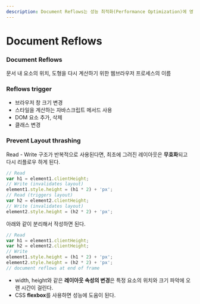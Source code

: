 ```yaml
---
description: Document Reflows는 성능 최적화(Performance Optimization)에 영향을 미치는 요소 중 하나이다.
---
```


# Document Reflows

### Document Reflows

문서 내 요소의 위치, 도형을 다시 계산하기 위한 웹브라우저 프로세스의 이름

### Reflows trigger

* 브라우저 창 크기 변경
* 스타일을 계산하는 자바스크립트 메서드 사용
* DOM 요소 추가, 삭제
* 클래스 변경

### Prevent Layout thrashing

Read - Write 구조가 반복적으로 사용된다면, 최초에 그려진 레이아웃은 **무효화**되고 다시 리플로우 하게 된다.

```javascript
// Read
var h1 = element1.clientHeight;
// Write (invalidates layout)
element1.style.height = (h1 * 2) + 'px';
// Read (triggers layout)
var h2 = element2.clientHeight;
// Write (invalidates layout)
element2.style.height = (h2 * 2) + 'px';
```

아래와 같이 분리해서 작성하면 된다.

```javascript
// Read
var h1 = element1.clientHeight;
var h2 = element2.clientHeight;
// Write
element1.style.height = (h1 * 2) + 'px';
element2.style.height = (h2 * 2) + 'px';
// document reflows at end of frame
```

* width, height와 같은 **레이아웃 속성의 변경**은 특정 요소의 위치와 크기 파악에 오랜 시간이 걸린다.
* CSS **flexbox**를 사용하면 성능에 도움이 된다.

